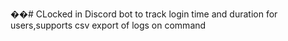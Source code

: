 ��#  CLocked in
Discord bot to track login time and duration for users,supports csv export of logs on command 
 
 
